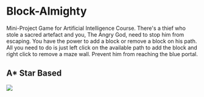 # Block-Almighty
Mini-Project Game for Artificial Intelligence Course.
There's a thief who stole a sacred artefact and you, The Angry God, need to stop him from escaping.
You have the power to add a block or remove a block on his path.
All you need to do is just left click on the available path to add the block and right click to remove a maze wall.
Prevent him from reaching the blue portal.

## A* Star Based
![]([https://github.com/ThomasArtemius/Block-Almighty/blob/main/Gifs/Proto2.gif](https://github.com/ThomasArtemius/Block-Almighty/blob/main/Gifs/Proto2.gif))
